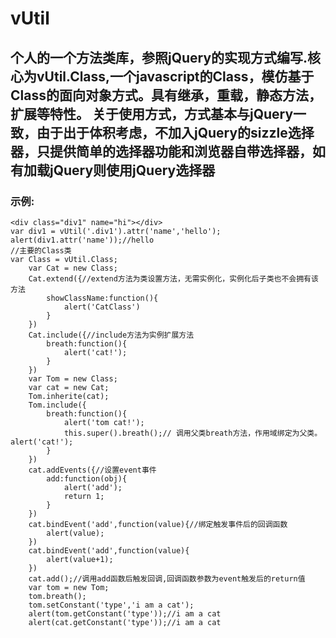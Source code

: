 vUtil
=====

个人的一个方法类库，参照jQuery的实现方式编写.核心为vUtil.Class,一个javascript的Class，模仿基于Class的面向对象方式。具有继承，重载，静态方法，扩展等特性。
关于使用方式，方式基本与jQuery一致，由于出于体积考虑，不加入jQuery的sizzle选择器，只提供简单的选择器功能和浏览器自带选择器，如有加载jQuery则使用jQuery选择器
--------------------------------------------------------------

### 示例:
	<div class="div1" name="hi"></div>
	var div1 = vUtil('.div1').attr('name','hello');
	alert(div1.attr('name'));//hello
	//主要的Class类
	var Class = vUtil.Class;
		var Cat = new Class;
		Cat.extend({//extend方法为类设置方法，无需实例化，实例化后子类也不会拥有该方法
			showClassName:function(){
				alert('CatClass')
			}
		})
		Cat.include({//include方法为实例扩展方法
			breath:function(){
				alert('cat!');
			}
		})
		var Tom = new Class;
		var cat = new Cat;
		Tom.inherite(cat);
		Tom.include({
			breath:function(){
				alert('tom cat!');
				this.super().breath();// 调用父类breath方法，作用域绑定为父类。alert('cat!');
			}
		})
		cat.addEvents({//设置event事件
			add:function(obj){
				alert('add');
				return 1;
			}
		})
		cat.bindEvent('add',function(value){//绑定触发事件后的回调函数
			alert(value);
		})
		cat.bindEvent('add',function(value){
			alert(value+1);
		})
		cat.add();//调用add函数后触发回调,回调函数参数为event触发后的return值
		var tom = new Tom;
		tom.breath();
		tom.setConstant('type','i am a cat');
		alert(tom.getConstant('type'));//i am a cat
		alert(cat.getConstant('type'));//i am a cat
